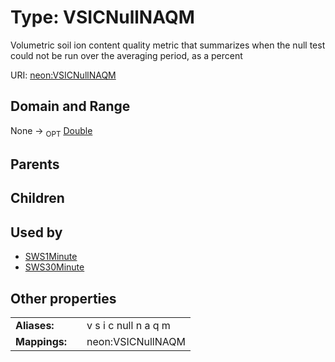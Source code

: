 
# Type: VSICNullNAQM


Volumetric soil ion content quality metric that summarizes when the null test could not be run over the averaging period, as a percent

URI: [neon:VSICNullNAQM](https://data.neonscience.org/VSICNullNAQM)


## Domain and Range

None ->  <sub>OPT</sub> [Double](types/Double.md)

## Parents


## Children


## Used by

 * [SWS1Minute](SWS1Minute.md)
 * [SWS30Minute](SWS30Minute.md)

## Other properties

|  |  |  |
| --- | --- | --- |
| **Aliases:** | | v s i c null n a q m |
| **Mappings:** | | neon:VSICNullNAQM |

